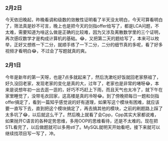### 2月2日

今天依旧晚起，昨晚看调和级数的敛散性证明看了半天没太明白，今天可算看明白了，筛法真是妙不可言，晚上也是把今天的剑指offer给写了，都是LCA问题，不太难，需要知道为啥这么做是正确的比较难，因为又涉及离散数学里的三个证明，再次感叹数学才是构成计算机的基础。😂，又把第二天的题给写了，本来可以枚举，正好又想练一下二分，就顺手练了一下二分，二分的细节真的多呢，看了好多视频才看明白😂，不过会了写题就真的爽。

### 2月1日

今年是新年的第一天呀，也是7点多就起来了，然后洗漱吃好饭就回老家祭祖了，好久没回老家，发现老家的变化是真的大，过年了，老家也是非常的堵呀😂，本来是说想年初一出去逛一逛的，好巧不巧赶上下雨，而且天气也太冷了，就下午在家里睡觉了，没带毛衣回家，这高楼是真的冷呀😂。到了傍晚把每日一题和剑指offer搞定了，看到一篇知乎感觉说的好有道理，如果写这个模块有困难，就应该要一直写下去，直到把这个模块搞定了，再去搞其他的模块，之前的刷题路上踩了太多坑了😂，以后就这么干了。然后晚上就看了会Cpp，Cpp其实大家都说难，如果抛开C语言的各种定势思维，多用OOP的思维看待，还是不太难的。现在把STL看完了，以后做题就可以多用stl了。MySQL就明天开始看吧，接下来就可以继续找项目写一写了，冲。